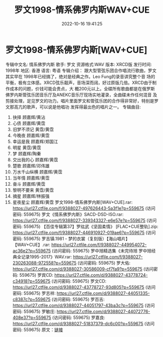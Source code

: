 ﻿---
title: 罗文1998-情系佛罗内斯WAV+CUE
date: 2022-10-16 19:41:25
categories: WAV车载音乐、镜像
tags: 华语中文
---
# 罗文1998-情系佛罗内斯[WAV+CUE]

专辑中文名: 情系佛罗内斯
歌手: 罗文
资源格式:WAV
版本: XRCD版
发行时间: 1998年
地区: 香港
语言: 粤语
专辑介绍：
跟大型管弦乐团合作唱流行歌曲，罗文其实早在 1998年已经搞了，绝对是经典之作。Leo Fung的录音讲究整个音
场的平衡，极有立体感。XRCD弦乐靓声，音场深而阔，好过原版几倍。XRCD由于制作成本的问题，价钱可能会贵点，大
概200元以上。全碟所有歌曲都是在俄罗斯佛罗内斯管弦乐团音乐厅及ANEKC音乐厅现场实地灌录，全曲碟未作任何混音
及剪接处理，足见罗文的功力。唱片里面罗文和管弦乐团的合作得非常好，特别是罗文那高亢的歌声，可以说是他唱功
发挥得最出色的唱片之一。
专辑曲目:
01. 抉择 顾嘉辉/黄沾
02. 心债 顾嘉辉/黄霑
03. 旧梦不须记 黄霑/黄霑
04. 今晚夜 顾嘉辉/黄霑
05. 幸运是我 顾嘉辉/郑国江
06. 明星 黄霑/黄霑
07. 梦 顾嘉辉/陶秦
08. 交出我的心 顾嘉辉/黄霑
09. 楚歌 顾嘉辉/邓伟雄
10. 万水千山纵横 顾嘉辉/黄霑
11. 当年情 顾嘉辉/黄霑
12. 奋斗 顾嘉辉/黄霑
13. 黎明不要来 黄霑/黄霑
14. 摘星 顾嘉辉/林振强
15. 星夜星尘 顾嘉辉/黄霑
罗文1998-情系佛罗内斯[WAV+CUE].rar: https://url27.ctfile.com/f/9388027-497626443-5a3f1e?p=559675
(访问密码: 559675)
罗文《情系佛罗内斯》SACD-DSD-ISO.rar: https://url27.ctfile.com/f/9388027-339343327-e6e57e?p=559675
(访问密码: 559675)
【百佳专辑第37】罗纮武《坚固柔情》 [FLAC+CUE整轨].zip: https://url27.ctfile.com/f/9388027-446910927-019ae6?p=559675
(访问密码: 559675)
罗吉镇.1981 - 梦的衣裳（复刻版）【海山唱片】【WAV+CUE】.rar: https://url27.ctfile.com/f/9388027-449954072-ac36e2?p=559675
(访问密码: 559675)
罗中旭精选集《未完待旭 罗中旭经典全记录1995-2017》WAV.rar: https://url27.ctfile.com/f/9388027-230263088-972558?p=559675
(访问密码: 559675)
罗大佑: https://url27.ctfile.com/d/9388027-30586009-cf7fa9?p=559675
(访问密码: 559675)
罗宾CD: https://url27.ctfile.com/d/9388027-43778724-c34918?p=559675
(访问密码: 559675)
罗文CD: https://url27.ctfile.com/d/9388027-43778727-93d805?p=559675
(访问密码: 559675)
罗志祥: https://url27.ctfile.com/d/9388027-44051335-c8387c?p=559675
(访问密码: 559675)
罗百吉: https://url27.ctfile.com/d/9388027-44051797-43ba3c?p=559675
(访问密码: 559675)
罗敏庄: https://url27.ctfile.com/d/9388027-44072776-408e37?p=559675
(访问密码: 559675)
罗嘉良: https://url27.ctfile.com/d/9388027-51837379-dc6c00?p=559675
(访问密码: 559675)
原文：[链接](https://blog.sina.com.cn/s/blog_1647c7e7601030zxk.html)